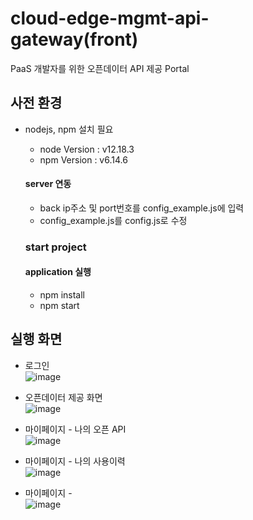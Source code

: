# cloud-edge-mgmt-api-gateway(front)

PaaS 개발자를 위한 오픈데이터 API 제공 Portal

## 사전 환경

* nodejs, npm 설치 필요

  * node Version : v12.18.3
  * npm Version : v6.14.6
  
  #### server 연동 
    * back ip주소 및 port번호를 config_example.js에 입력
    * config_example.js를 config.js로 수정

  ### start project 
        
  #### application 실행 
    * npm install
    * npm start

## 실행 화면  

* 로그인  
![image](https://user-images.githubusercontent.com/23303734/204433832-8f482941-ebb3-4be0-b9ff-68bf495baacb.png)

* 오픈데이터 제공 화면  
![image](https://user-images.githubusercontent.com/23303734/204433870-130e7c96-fe6a-4708-9ab7-825c1d17eeb9.png)

* 마이페이지 - 나의 오픈 API  
![image](https://user-images.githubusercontent.com/23303734/204433917-29d75c1c-cbd4-4569-a779-1fb1572a4a64.png)

* 마이페이지 - 나의 사용이력  
![image](https://user-images.githubusercontent.com/23303734/204433971-791d4998-7a92-4010-a776-867cc9978328.png)

* 마이페이지 -   
![image](https://user-images.githubusercontent.com/23303734/204434025-87803834-80a5-45aa-8755-698d6694ed4f.png)
